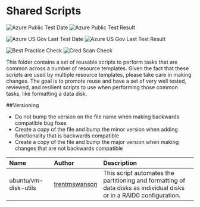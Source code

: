 # Shared Scripts

![Azure Public Test Date](https://azurequickstartsservice.blob.core.windows.net/badges/shared_scripts/PublicLastTestDate.svg)
![Azure Public Test Result](https://azurequickstartsservice.blob.core.windows.net/badges/shared_scripts/PublicDeployment.svg)

![Azure US Gov Last Test Date](https://azurequickstartsservice.blob.core.windows.net/badges/shared_scripts/FairfaxLastTestDate.svg)
![Azure US Gov Last Test Result](https://azurequickstartsservice.blob.core.windows.net/badges/shared_scripts/FairfaxDeployment.svg)

![Best Practice Check](https://azurequickstartsservice.blob.core.windows.net/badges/shared_scripts/BestPracticeResult.svg)
![Cred Scan Check](https://azurequickstartsservice.blob.core.windows.net/badges/shared_scripts/CredScanResult.svg)

This folder contains a set of reusable scripts to perform tasks that are common across a number of resource templates.  Given the fact that these scripts are used by multiple resource templates, please take care in making changes.  The goal is to promote reuse and have a set of very well tested, reviewed, and resilient scripts to use when performing those common tasks, like formatting a data disk.

##Versioning
- Do not bump the version on the file name when making backwards compatible bug fixes
- Create a copy of the file and bump the minor version when adding functionality that is backwards compatible
- Create a copy of the file and bump the major version when making changes that are not backwards compatible

| Name                        | Author                 | Description                                           |
|:----------------------------|:-----------------------|:------------------------------------------------------|
| ubuntu/vm-disk-utils | [trentmswanson](https://github.com/trentmswanson) | This script automates the partitioning and formatting of data disks as individual disks or in a RAID0 configuration.|

